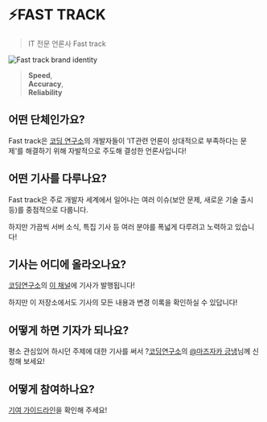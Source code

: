 # ⚡FAST TRACK

> IT 전문 언론사 Fast track

![Fast track brand identity](https://user-images.githubusercontent.com/56998563/122230027-3915bc80-cef4-11eb-8a8a-fb8b31c25151.png)

>**Speed**,<br>**Accuracy**,<br>**Reliability**

## 어떤 단체인가요?

Fast track은 [코딩 연구소][1]의 개발자들이
'IT관련 언론이 상대적으로 부족하다는 문제'를 해결하기 위해
자발적으로 주도해 결성한 언론사입니다!

## 어떤 기사를 다루나요?

Fast track은 주로 개발자 세계에서 일어나는 여러 이슈(보안 문제, 새로운 기술 출시 등)를 중점적으로 다룹니다.

하지만 가끔씩 서버 소식, 특집 기사 등 여러 분야를 폭넓게 다루려고 노력하고 있습니다!

## 기사는 어디에 올라오나요?

[코딩연구소][1]의 [이 채널](https://discord.com/channels/687271752224735233/854377828967252038)에 기사가 발행됩니다!

하지만 이 저장소에서도 기사의 모든 내용과 변경 이록을 확인하실 수 있답니다!

## 어떻게 하면 기자가 되나요?

평소 관심있어 하시던 주제에 대한 기사를 써서 ?[코딩연구소][1]의 [@마즈자카 긍냉](https://discord.com/users/375206428413001729)님께 신청해 보세요!

## 어떻게 참여하나요?

[기여 가이드라인](./CONTRIBUTING.md)을 확인해 주세요!

[1]: https://discord.gg/coding-lab